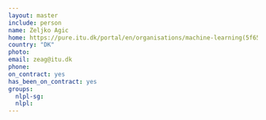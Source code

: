 ```yaml
---
layout: master
include: person
name: Zeljko Agic
home: https://pure.itu.dk/portal/en/organisations/machine-learning(5f657c5d-532f-41df-b1e5-891f50d7062b).html
country: "DK"
photo:
email: zeag@itu.dk
phone:
on_contract: yes
has_been_on_contract: yes
groups:
  nlpl-sg:
  nlpl:
---
```

